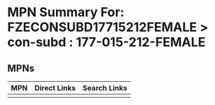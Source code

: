 



# MPN Summary For: FZECONSUBD17715212FEMALE > con-subd : 177-015-212-FEMALE

## MPNs
  

|MPN|Direct Links|Search Links|
| :--- | :--- | :--- |
||||

